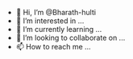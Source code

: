 - 👋 Hi, I’m @Bharath-hulti
- 👀 I’m interested in ...
- 🌱 I’m currently learning ...
- 💞️ I’m looking to collaborate on ...
- 📫 How to reach me ...

<!---
Bharath-hulti/Bharath-hulti is a ✨ special ✨ repository because its `README.md` (this file) appears on your GitHub profile.
You can click the Preview link to take a look at your changes.
--->
